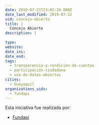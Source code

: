 ```yaml
---
date: 2019-07-21T23:02:24.000Z
date_last_modified: 2019-07-22
uid: concejo-abierto
title: |
  Concejo Abierto
description: |
  
type: 
website: 
date_ini: 
date_end: 
tags:
  - transparencia-y-rendicion-de-cuentas
  - participación-ciudadana
  - uso-de-datos-abiertos
cities: 
  - Guayaquil
organizations_uids:
  - fundapi
---
```


Esta iniciativa fue realizada por:

- [Fundapi](/organizaciones/fundapi)
